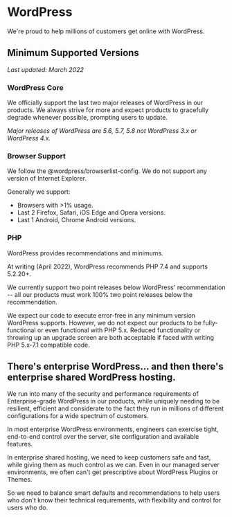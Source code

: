 # WordPress

We're proud to help millions of customers get online with WordPress.

## Minimum Supported Versions

_Last updated: March 2022_

### WordPress Core

We officially support the last two major releases of WordPress in our products. We always strive for more and expect products to gracefully degrade whenever possible, prompting users to update.

_Major releases of WordPress are 5.6, 5.7, 5.8 not WordPress 3.x or WordPress 4.x._

### Browser Support

We follow the @wordpress/browserlist-config. We do not support any version of Internet Explorer.

Generally we support:
* Browsers with >1% usage.
* Last 2 Firefox, Safari, iOS Edge and Opera versions.
* Last 1 Android, Chrome Android versions.

### PHP

WordPress provides recommendations and minimums.

At writing (April 2022), WordPress recommends PHP 7.4 and supports 5.2.20+.

We currently support two point releases below WordPress' recommendation -- all our products must work 100% two point releases below the recommendation.

We expect our code to execute error-free in any minimum version WordPress supports. However, we do not expect our products to be fully-functional or even functional with PHP 5.x. Reduced functionality or throwing up an upgrade screen are both acceptable if faced with writing PHP 5.x-7.1 compatible code.

## There's enterprise WordPress... and then there's enterprise shared WordPress hosting. 

We run into many of the security and performance requirements of Enterprise-grade WordPress in our products, while uniquely needing to be resilient, efficient and considerate to the fact they run in millions of different configurations for a wide spectrum of customers.

In most enterprise WordPress environments, engineers can exercise tight, end-to-end control over the server, site configuration and available features.

In enterprise shared hosting, we need to keep customers safe and fast, while giving them as much control as we can. Even in our managed server environments, we often can't get prescriptive about WordPress Plugins or Themes.

So we need to balance smart defaults and recommendations to help users who don't know their technical requirements, with flexibility and control for users who do.